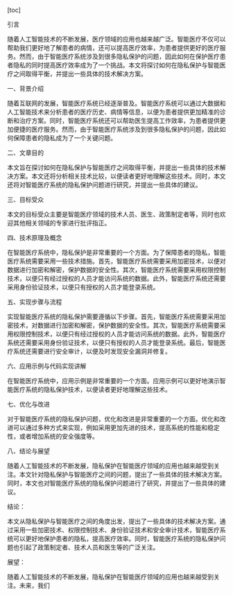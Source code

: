 
[toc]                    
                
                
引言

随着人工智能技术的不断发展，医疗领域的应用也越来越广泛。智能医疗不仅可以帮助我们更好地了解患者的病情，还可以提高医疗效率，为患者提供更好的医疗服务。然而，由于智能医疗系统涉及到很多隐私保护的问题，因此如何在保护医疗患者隐私的同时提高医疗效率成为了一个挑战。本文将探讨如何在隐私保护与智能医疗之间取得平衡，并提出一些具体的技术解决方案。

一、背景介绍

随着互联网的发展，智能医疗系统已经逐渐普及。智能医疗系统可以通过大数据和人工智能技术来分析患者的医疗历史、病情等信息，以便为患者提供更加精准的诊断和治疗方案。同时，智能医疗系统还可以帮助医生提高工作效率，为患者提供更加便捷的医疗服务。然而，由于智能医疗系统涉及到很多隐私保护的问题，因此如何保障患者的隐私成为了一个关键问题。

二、文章目的

本文旨在探讨如何在隐私保护与智能医疗之间取得平衡，并提出一些具体的技术解决方案。本文还将分析相关技术比较，以便读者更好地理解这些技术。同时，本文还将对智能医疗系统的隐私保护问题进行研究，并提出一些具体的建议。

三、目标受众

本文的目标受众主要是智能医疗领域的技术人员、医生、政策制定者等，同时也欢迎其他相关领域的专家进行批评指正。

四、技术原理及概念

在智能医疗系统中，隐私保护是非常重要的一个方面。为了保障患者的隐私，智能医疗系统需要采用一些技术措施。首先，智能医疗系统需要采用加密技术，以便对数据进行加密和解密，保护数据的安全性。其次，智能医疗系统需要采用权限控制技术，以便只有经过授权的人员才能访问系统的数据。此外，智能医疗系统还需要采用身份验证技术，以便只有授权的人员才能登录系统。

五、实现步骤与流程

实现智能医疗系统的隐私保护需要遵循以下步骤。首先，智能医疗系统需要采用加密技术，对数据进行加密和解密，保护数据的安全性。其次，智能医疗系统需要采用权限控制技术，以便只有经过授权的人员才能访问系统的数据。此外，智能医疗系统还需要采用身份验证技术，以便只有授权的人员才能登录系统。最后，智能医疗系统还需要进行安全审计，以便及时发现安全漏洞并修复。

六、应用示例与代码实现讲解

在智能医疗系统中，应用示例是非常重要的一个方面。应用示例可以更好地演示智能医疗系统的隐私保护技术，以便读者更好地理解这些技术。

七、优化与改进

对于智能医疗系统的隐私保护问题，优化和改进是非常重要的一个方面。优化和改进可以通过多种方式来实现，例如采用更加先进的技术，提高系统的性能和稳定性，或者增加系统的安全强度等。

八、结论与展望

随着人工智能技术的不断发展，隐私保护在智能医疗领域的应用也越来越受到关注。本文针对隐私保护与智能医疗之间的问题，提出了一些具体的技术解决方案。同时，本文也对智能医疗系统的隐私保护问题进行了研究，并提出了一些具体的建议。

结论：

本文从隐私保护与智能医疗之间的角度出发，提出了一些具体的技术解决方案。通过采用一些加密技术、权限控制技术、身份验证技术和安全审计技术，智能医疗系统可以更好地保护患者的隐私，提高医疗效率。同时，智能医疗系统的隐私保护问题也引起了政策制定者、技术人员和医生等的广泛关注。

展望：

随着人工智能技术的不断发展，隐私保护在智能医疗领域的应用也越来越受到关注。未来，我们

